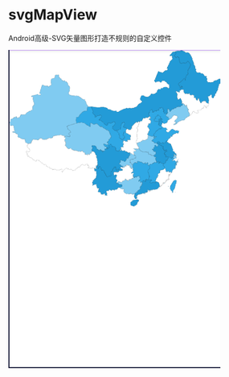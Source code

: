 # svgMapView
Android高级-SVG矢量图形打造不规则的自定义控件

![](https://github.com/cnrnews/svgMapView/blob/master/shot.png)
